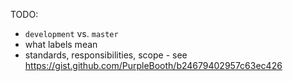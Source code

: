 TODO:

- `development` vs. `master`
- what labels mean
- standards, responsibilities, scope - see https://gist.github.com/PurpleBooth/b24679402957c63ec426
